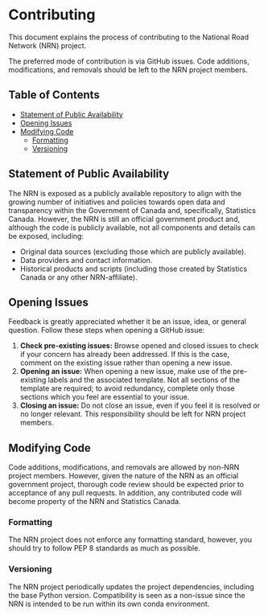 # Contributing

This document explains the process of contributing to the National Road Network (NRN) project.

The preferred mode of contribution is via GitHub issues. Code additions, modifications, and removals should be left to 
the NRN project members.

## Table of Contents

- [Statement of Public Availability](#statement-of-public-availability)
- [Opening Issues](#opening-issues)
- [Modifying Code](#modifying-code)
  * [Formatting](#formatting)
  * [Versioning](#versioning)

## Statement of Public Availability

The NRN is exposed as a publicly available repository to align with the growing number of initiatives and policies 
towards open data and transparency within the Government of Canada and, specifically, Statistics Canada. However, the 
NRN is still an official government product and, although the code is publicly available, not all components and 
details can be exposed, including:
- Original data sources (excluding those which are publicly available).
- Data providers and contact information.
- Historical products and scripts (including those created by Statistics Canada or any other NRN-affiliate).

## Opening Issues

Feedback is greatly appreciated whether it be an issue, idea, or general question. Follow these steps when opening a 
GitHub issue:
1. **Check pre-existing issues:** Browse opened and closed issues to check if your concern has already been addressed. 
   If this is the case, comment on the existing issue rather than opening a new issue.
2. **Opening an issue:** When opening a new issue, make use of the pre-existing labels and the associated template. Not 
   all sections of the template are required; to avoid redundancy, complete only those sections which you feel are 
   essential to your issue.
3. **Closing an issue:** Do not close an issue, even if you feel it is resolved or no longer relevant. This 
   responsibility should be left for NRN project members.

## Modifying Code

Code additions, modifications, and removals are allowed by non-NRN project members. However, given the nature of the 
NRN as an official government project, thorough code review should be expected prior to acceptance of any pull requests.
In addition, any contributed code will become property of the NRN and Statistics Canada.

### Formatting
The NRN project does not enforce any formatting standard, however, you should try to follow PEP 8 standards as much as 
possible.

### Versioning
The NRN project periodically updates the project dependencies, including the base Python version. Compatibility is seen 
as a non-issue since the NRN is intended to be run within its own conda environment.